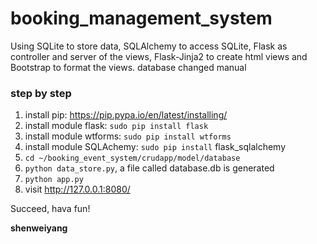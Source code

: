 # booking_management_system
Using SQLite to store data, SQLAlchemy to access SQLite, Flask as controller and server of the
views, Flask-Jinja2 to create html views and Bootstrap to format the views.
database changed manual
### step by step
1. install pip: https://pip.pypa.io/en/latest/installing/
2. install module flask: `sudo pip install flask`
3. install module wtforms: `sudo pip install wtforms`
4. install module SQLAchemy: `sudo pip install` flask_sqlalchemy
5. `cd ~/booking_event_system/crudapp/model/database`
6. `python data_store.py`, a file called database.db is generated
7. `python app.py`
8. visit http://127.0.0.1:8080/

Succeed, hava fun! 

**shenweiyang**

